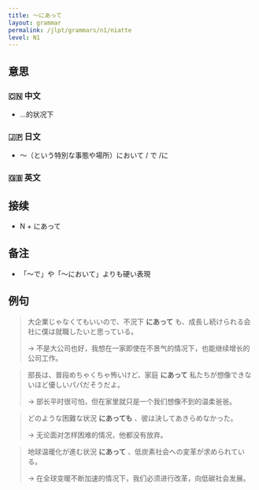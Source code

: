```yaml
---
title: 〜にあって
layout: grammar
permalink: /jlpt/grammars/n1/niatte
level: N1
---
```


## 意思

### 🇨🇳 中文

- …的状况下

### 🇯🇵 日文

- 〜（という特別な事態や場所）において / で /に

### 🇬🇧 英文


## 接续

- N + にあって

## 备注

- 「〜で」や「〜において」よりも硬い表現

## 例句

> 大企業じゃなくてもいいので、不況下 **にあって** も、成長し続けられる会社に僕は就職したいと思っている。
>
> → 不是大公司也好，我想在一家即使在不景气的情况下，也能继续增长的公司工作。

> 部長は、普段めちゃくちゃ怖いけど、家庭 **にあって** 私たちが想像できないほど優しいパパだそうだよ。
>
> → 部长平时很可怕，但在家里就只是一个我们想像不到的温柔爸爸。

> どのような困難な状況 **にあっても** 、彼は決してあきらめなかった。
>
> → 无论面对怎样困难的情况，他都没有放弃。

> 地球温暖化が進む状況 **にあって** 、低炭素社会への変革が求められている。
>
> → 在全球变暖不断加速的情况下，我们必须进行改革，向低碳社会发展。

